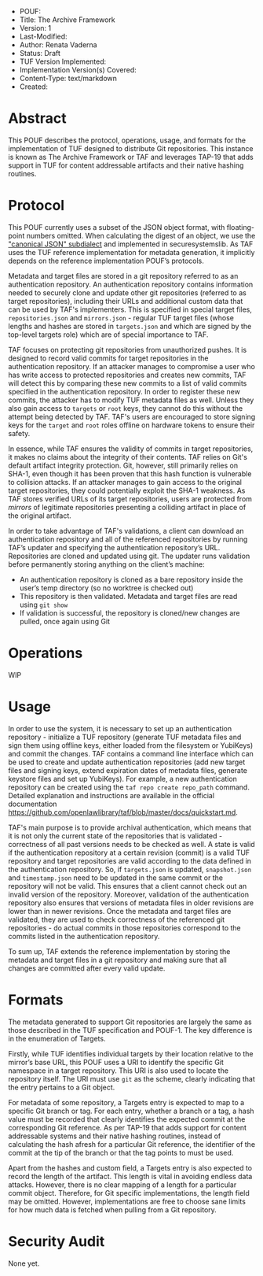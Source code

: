 * POUF:
* Title: The Archive Framework
* Version: 1
* Last-Modified:
* Author: Renata Vaderna
* Status: Draft
* TUF Version Implemented:
* Implementation Version(s) Covered:
* Content-Type: text/markdown
* Created:

# Abstract

This POUF describes the protocol, operations, usage, and formats for the
implementation of TUF designed to distribute Git repositories. This instance is
known as The Archive Framework or TAF and leverages TAP-19 that adds support in
TUF for content addressable artifacts and their native hashing routines.

# Protocol

This POUF currently uses a subset of the JSON object format, with floating-point
numbers omitted. When calculating the digest of an object, we use the
["canonical JSON" subdialect](http://wiki.laptop.org/go/Canonical_JSON) and
implemented in securesystemslib. As TAF uses the TUF reference implementation
for metadata generation, it implicitly depends on the reference implementation
POUF’s protocols.

Metadata and target files are stored in a git repository referred to as an
authentication repository. An authentication repository contains information
needed to securely clone and update other git repositories (referred to as
target repositories), including their URLs and additional custom data that can
be used by TAF's implementers. This is specified in special target files,
`repositories.json` and `mirrors.json` - regular TUF  target files (whose
lengths and hashes are stored in `targets.json` and which are signed by the
top-level targets role) which are of special importance to TAF.

TAF focuses on protecting git repositories from unauthorized pushes. It is
designed to record valid commits for target repositories in the authentication
repository. If an attacker manages to compromise a user who has write access to
protected repositories and creates new commits, TAF will detect this by
comparing these new commits to a list of valid commits specified in the
authentication repository. In order to register these new commits, the attacker
has to modify TUF metadata files as well. Unless they also gain access to
`targets` or `root` keys, they cannot do this without the attempt being
detected by TAF. TAF's users are encouraged to store signing keys for the
`target` and `root` roles offline on hardware tokens to ensure their safety.

In essence, while TAF ensures the validity of commits in target repositories,
it makes no claims about the integrity of their contents. TAF relies on Git's
default artifact integrity protection. Git, however, still primarily relies on
SHA-1, even though it has been proven that this hash function is vulnerable to
collision attacks. If an attacker manages to gain access to the original target
repositories, they could potentially exploit the SHA-1 weakness. As TAF stores
verified URLs of its target repositories, users are protected from _mirrors_ of
legitimate repositories presenting a colliding artifact in place of the
original artifact.

In order to take advantage of TAF's validations, a client can download an
authentication repository and all of the referenced repositories by running
TAF’s updater and specifying the authentication repository’s URL. Repositories
are cloned and updated using git. The updater runs validation before
permanently storing anything on the client’s machine:
*   An authentication repository is cloned as a bare repository inside the
    user’s temp directory (so no worktree is checked out)
*   This repository is then validated. Metadata and target files are read using
    `git show`
*   If validation is successful, the repository is cloned/new changes are
    pulled, once again using Git


# Operations

WIP

# Usage

In order to use the system, it is necessary to set up an authentication
repository - initialize a TUF repository (generate TUF metadata files and sign
them using offline keys, either loaded from the filesystem or YubiKeys) and
commit the changes. TAF contains a command line interface which can be used to
create and update authentication repositories (add new target files and signing
keys, extend expiration dates of metadata files, generate keystore files and
set up YubiKeys). For example, a new authentication repository can be created
using the `taf repo create repo_path` command. Detailed explanation and
instructions are available in the official documentation
https://github.com/openlawlibrary/taf/blob/master/docs/quickstart.md.

TAF's main purpose is to provide archival authentication, which means that it
is not only the current state of the repositories that is validated -
correctness of all past versions needs to be checked as well. A state is valid
if the authentication repository at a certain revision (commit) is a valid TUF
repository and target repositories are valid according to the data defined in
the authentication repository. So, if `targets.json` is updated,
`snapshot.json` and `timestamp.json` need to be updated in the same commit or
the repository will not be valid. This ensures that a client cannot check out
an invalid version of the repository. Moreover, validation of the
authentication repository also ensures that versions of metadata files in older
revisions are lower than in newer revisions.  Once the metadata and target
files are validated, they are used to check correctness of the referenced git
repositories - do actual commits in those repositories correspond to the
commits listed in the authentication repository.

To sum up, TAF extends the reference implementation by storing the metadata and
target files in a git repository and making sure that all changes are committed
after every valid update.

# Formats

The metadata generated to support Git repositories are largely the same as
those described in the TUF specification and POUF-1. The key difference is in
the enumeration of Targets.

Firstly, while TUF identifies individual targets by their location relative to
the mirror’s base URL, this POUF uses a URI to identify the specific Git
namespace in a target repository. This URI is also used to locate the
repository itself. The URI must use `git` as the scheme, clearly indicating
that the entry pertains to a Git object.

For metadata of some repository, a Targets entry is expected to map to a
specific Git branch or tag. For each entry, whether a branch or a tag, a hash
value must be recorded that clearly identifies the expected commit at the
corresponding Git reference. As per TAP-19 that adds support for content
addressable systems and their native hashing routines, instead of calculating
the hash afresh for a particular Git reference, the identifier of the commit at
the tip of the branch or that the tag points to must be used.

Apart from the hashes and custom field, a Targets entry is also expected to
record the length of the artifact. This length is vital in avoiding endless
data attacks. However, there is no clear mapping of a length for a particular
commit object. Therefore, for Git specific implementations, the length field
may be omitted. However, implementations are free to choose sane limits for how
much data is fetched when pulling from a Git repository.

# Security Audit

None yet.
